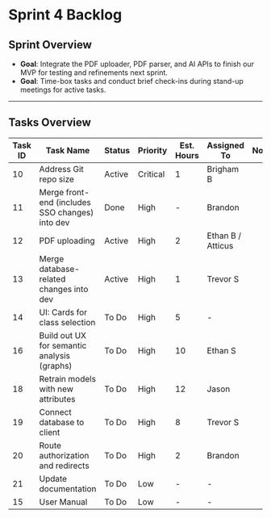 # Sprint 4 Backlog

## Sprint Overview
- **Goal**: Integrate the PDF uploader, PDF parser, and AI APIs to finish our MVP for testing and refinements next sprint.
- **Goal**: Time-box tasks and conduct brief check-ins during stand-up meetings for active tasks.

---

## Tasks Overview

| Task ID | Task Name                                         | Status       | Priority | Est. Hours | Assigned To                | Notes                    |
|---------|---------------------------------------------------|--------------|----------|------------|----------------------------|--------------------------|
| 10      | Address Git repo size                             | Active       | Critical | 1          | Brigham B                  |                          |
| 11      | Merge front-end (includes SSO changes) into dev   | Done         | High     | -          | Brandon                    |                          |
| 12      | PDF uploading                                     | Active       | High     | 2          | Ethan B / Atticus          |                          |
| 13      | Merge database-related changes into dev           | Active       | High     | 1          | Trevor S                   |                          |
| 14      | UI: Cards for class selection                     | To Do        | High     | 5          | -                          |                          |
| 16      | Build out UX for semantic analysis (graphs)       | To Do        | High     | 10         | Ethan S                    |                          |
| 18      | Retrain models with new attributes                | To Do        | High     | 12         | Jason                      |                          |
| 19      | Connect database to client                        | To Do        | High     | 8          | Trevor S                   |                          |
| 20      | Route authorization and redirects                 | To Do        | High     | 2          | Brandon                    |                          |
| 21      | Update documentation                              | To Do        | Low      | -          | -                          |                          |
| 15      | User Manual                                       | To Do        | Low      | -          | -                          |                          |
